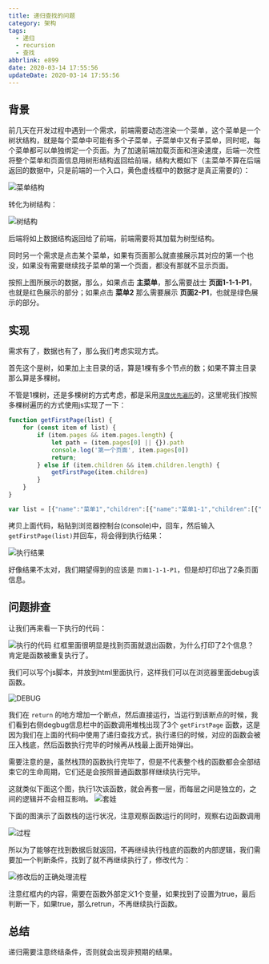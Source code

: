 ```yaml
---
title: 递归查找的问题
category: 架构
tags:
  - 递归
  - recursion
  - 查找
abbrlink: e899
date: 2020-03-14 17:55:56
updateDate: 2020-03-14 17:55:56
---
```


## 背景

前几天在开发过程中遇到一个需求，前端需要动态渲染一个菜单，这个菜单是一个树状结构，就是每个菜单中可能有多个子菜单，子菜单中又有子菜单，同时呢，每个菜单都可以单独绑定一个页面。为了加速前端加载页面和渲染速度，后端一次性将整个菜单和页面信息用树形结构返回给前端，结构大概如下（主菜单不算在后端返回的数据中，只是前端的一个入口，黄色虚线框中的数据才是真正需要的）：

![菜单结构](https://public-links.todu.top/1584200873.png?imageMogr2/thumbnail/!100p)

转化为树结构：

![树结构](https://public-links.todu.top/1584194444.png?imageMogr2/thumbnail/!100p)

后端将如上数据结构返回给了前端，前端需要将其加载为树型结构。

同时另一个需求是点击某个菜单，如果有页面那么就直接展示其对应的第一个也没，如果没有需要继续找子菜单的第一个页面，都没有那就不显示页面。

按照上图所展示的数据，那么，如果点击 **主菜单**，那么需要战士 **页面1-1-1-P1**，也就是红色展示的部分；如果点击 **菜单2** 那么需要展示 **页面2-P1**，也就是绿色展示的部分。

## 实现

需求有了，数据也有了，那么我们考虑实现方式。

首先这个是树，如果加上主目录的话，算是1棵有多个节点的数；如果不算主目录那么算是多棵树。

不管是1棵树，还是多棵树的方式考虑，都是采用[`深度优先遍历`](https://zh.wikipedia.org/wiki/深度优先搜索)的，这里呢我们按照多棵树遍历的方式使用js实现了一下：

```js
function getFirstPage(list) {
    for (const item of list) {
        if (item.pages && item.pages.length) {
            let path = (item.pages[0] || {}).path
            console.log('第一个页面', item.pages[0])
            return;
        } else if (item.children && item.children.length) {
            getFirstPage(item.children)
        }
    }
}

var list = [{"name":"菜单1","children":[{"name":"菜单1-1","children":[{"name":"菜单1-1-1","pages":[{"name":"页面1-1-1-P1"}]}]}]},{"name":"菜单2","pages":[{"name":"页面2-P1"},{"name":"页面2-P2"}]},{"name":"菜单3"}]

```

拷贝上面代码，粘贴到浏览器控制台(console)中，回车，然后输入 `getFirstPage(list)`并回车，将会得到执行结果：

![执行结果](https://public-links.todu.top/1584194568.png?imageMogr2/thumbnail/!100p)

好像结果不太对，我们期望得到的应该是 `页面1-1-1-P1`，但是却打印出了2条页面信息。

## 问题排查

让我们再来看一下执行的代码：

![执行的代码](https://public-links.todu.top/1584194692.png?imageMogr2/thumbnail/!100p)
红框里面很明显是找到页面就退出函数，为什么打印了2个信息？肯定是函数被重复执行了。

我们可以写个js脚本，并放到html里面执行，这样我们可以在浏览器里面debug该函数。

![DEBUG](https://public-links.todu.top/1584194926.png?imageMogr2/thumbnail/!100p)

我们在 `return` 的地方增加一个断点，然后直接运行，当运行到该断点的时候，我们看到右侧degbug信息栏中的函数调用堆栈出现了3个 `getFirstPage` 函数，这是因为我们在上面的代码中使用了递归查找方式，执行递归的时候，对应的函数会被压入栈底，然后函数执行完毕的时候再从栈最上面开始弹出。

需要注意的是，虽然栈顶的函数执行完毕了，但是不代表整个栈的函数都会全部结束它的生命周期，它们还是会按照普通函数那样继续执行完毕。

这就类似下面这个图，执行1次该函数，就会再套一层，而每层之间是独立的，之间的逻辑并不会相互影响。
![套娃](https://public-links.todu.top/1584200125.png?imageMogr2/thumbnail/!100p)

下面的图演示了函数栈的运行状况，注意观察函数运行的同时，观察右边函数调用

![过程](https://public-links.todu.top/images/%E9%80%92%E5%BD%92%E6%89%A7%E8%A1%8C%E8%BF%87%E7%A8%8B2020-03-14-23-29-33.gif?imageMogr2/thumbnail/!100p)

所以为了能够在找到数据后就返回，不再继续执行栈底的函数的内部逻辑，我们需要加一个判断条件，找到了就不再继续执行了，修改代为：

![修改后的正确处理流程](https://public-links.todu.top/1584200284.png?imageMogr2/thumbnail/!100p)

注意红框内的内容，需要在函数外部定义1个变量，如果找到了设置为true，最后判断一下，如果true，那么retrun，不再继续执行函数。

## 总结

递归需要注意终结条件，否则就会出现非预期的结果。
